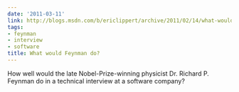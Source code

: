 ```yaml
---
date: '2011-03-11'
link: http://blogs.msdn.com/b/ericlippert/archive/2011/02/14/what-would-feynman-do.aspx?PageIndex=1
tags:
- feynman
- interview
- software
title: What would Feynman do?
---
```


How well would the late Nobel-Prize-winning physicist Dr. Richard P. Feynman do in a technical interview at a software company?
